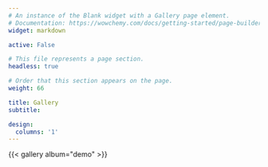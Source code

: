 ```yaml
---
# An instance of the Blank widget with a Gallery page element.
# Documentation: https://wowchemy.com/docs/getting-started/page-builder/
widget: markdown

active: False

# This file represents a page section.
headless: true

# Order that this section appears on the page.
weight: 66

title: Gallery
subtitle:

design:
  columns: '1'
---
```


{{< gallery album="demo" >}}
